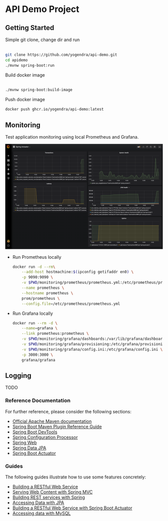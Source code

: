 # API Demo Project

## Getting Started

Simple git clone, change dir and run

```bash

git clone https://github.com/yogendra/api-demo.git
cd apidemo
./mvnw spring-boot:run

```

Build docker image

```bash

./mvnw spring-boot:build-image

```

Push docker image

```bash
docker push ghcr.io/yogendra/api-demo:latest
```

## Monitoring

Test application monitoring using local Prometheus and Grafana.

![Monitoring](monitoring/grafana.png)

- Run Prometheus locally

    ```bash
    docker run -d --rm\
        --add-host hostmachine:$(ipconfig getifaddr en0) \
        -p 9090:9090 \
        -v $PWD/monitoring/prometheus/prometheus.yml:/etc/prometheus/prometheus.yml \
        --name prometheus \
        --hostname prometheus \
        prom/prometheus \
        --config.file=/etc/prometheus/prometheus.yml
    ```

- Run Grafana locally

    ```bash
    docker run --rm -d \
        --name=grafana \
        --link prometheus:prometheus \
        -v $PWD/monitoring/grafana/dashboards:/var/lib/grafana/dashboards \
        -v $PWD/monitoring/grafana/provisioning:/etc/grafana/provisioning \
        -v $PWD/monitoring/grafana/config.ini:/etc/grafana/config.ini \
        -p 3000:3000 \
        grafana/grafana 
    ```

## Logging

TODO


### Reference Documentation

For further reference, please consider the following sections:

- [Official Apache Maven documentation](https://maven.apache.org/guides/index.html)
- [Spring Boot Maven Plugin Reference Guide](https://docs.spring.io/spring-boot/docs/2.2.6.RELEASE/maven-plugin/)
- [Spring Boot DevTools](https://docs.spring.io/spring-boot/docs/2.2.6.RELEASE/reference/htmlsingle/#using-boot-devtools)
- [Spring Configuration Processor](https://docs.spring.io/spring-boot/docs/2.2.6.RELEASE/reference/htmlsingle/#configuration-metadata-annotation-processor)
- [Spring Web](https://docs.spring.io/spring-boot/docs/2.2.6.RELEASE/reference/htmlsingle/#boot-features-developing-web-applications)
- [Spring Data JPA](https://docs.spring.io/spring-boot/docs/2.2.6.RELEASE/reference/htmlsingle/#boot-features-jpa-and-spring-data)
- [Spring Boot Actuator](https://docs.spring.io/spring-boot/docs/2.2.6.RELEASE/reference/htmlsingle/#production-ready)

### Guides

The following guides illustrate how to use some features concretely:

- [Building a RESTful Web Service](https://spring.io/guides/gs/rest-service/)
- [Serving Web Content with Spring MVC](https://spring.io/guides/gs/serving-web-content/)
- [Building REST services with Spring](https://spring.io/guides/tutorials/bookmarks/)
- [Accessing Data with JPA](https://spring.io/guides/gs/accessing-data-jpa/)
- [Building a RESTful Web Service with Spring Boot Actuator](https://spring.io/guides/gs/actuator-service/)
- [Accessing data with MySQL](https://spring.io/guides/gs/accessing-data-mysql/)

